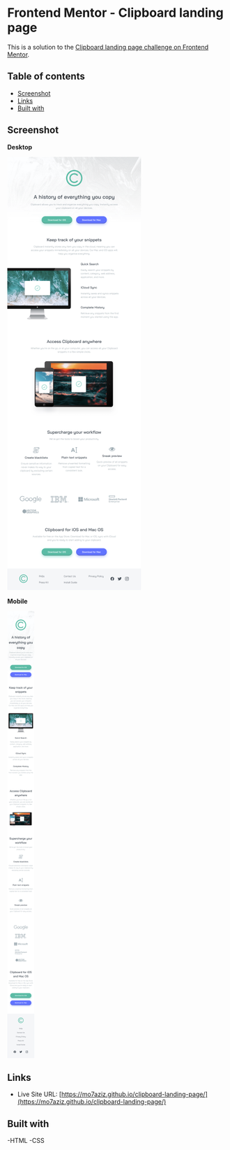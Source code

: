 # Frontend Mentor - Clipboard landing page

This is a solution to the [Clipboard landing page challenge on Frontend Mentor](https://www.frontendmentor.io/challenges/clipboard-landing-page-5cc9bccd6c4c91111378ecb9).

## Table of contents
- [Screenshot](#screenshot)
- [Links](#links)
- [Built with](#built-with)

## Screenshot

**Desktop**

![Desktop](./screenshots/desktop.png)

**Mobile**

![Mobile](./screenshots/mobile.png)

## Links

- Live Site URL: [https://mo7aziz.github.io/clipboard-landing-page/](https://mo7aziz.github.io/clipboard-landing-page/)

## Built with

-HTML
-CSS
